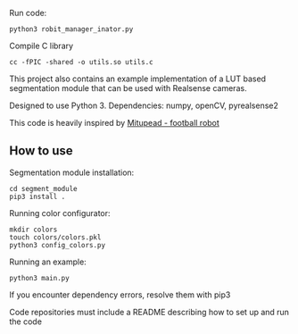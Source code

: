 Run code:
```
python3 robit_manager_inator.py
```
Compile C library
```
cc -fPIC -shared -o utils.so utils.c 
```

This project also contains an example implementation of a LUT based segmentation module that can be used with Realsense cameras.

Designed to use Python 3. Dependencies: numpy, openCV, pyrealsense2

This code is heavily inspired by [Mitupead - football robot](https://github.com/lwd8cmd/Mitupead)

## How to use

Segmentation module installation:
```
cd segment_module
pip3 install .
```

Running color configurator:
```
mkdir colors
touch colors/colors.pkl
python3 config_colors.py
```

Running an example:
```
python3 main.py
```

If you encounter dependency errors, resolve them with pip3


Code repositories must include a README describing how to set up and run the code
